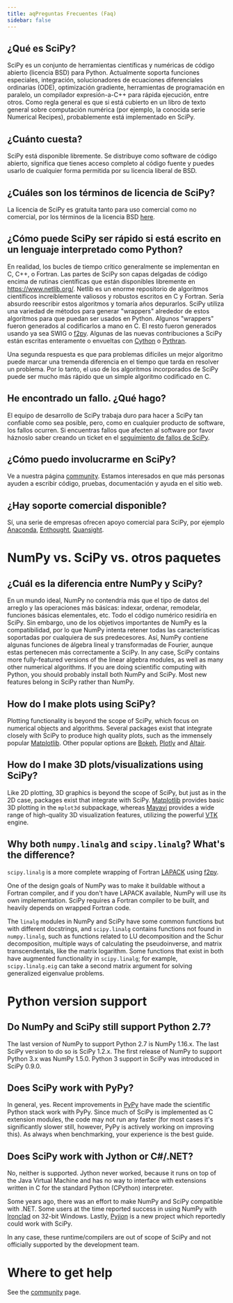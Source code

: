 ```yaml
---
title: aqPreguntas Frecuentes (Faq)
sidebar: false
---
```


## ¿Qué es SciPy?

SciPy es un conjunto de herramientas científicas y numéricas
de código abierto (licencia BSD) para Python. Actualmente soporta funciones especiales, integración, solucionadores de ecuaciones diferenciales ordinarias (ODE), optimización gradiente, herramientas de programación en paralelo, un compilador expresión-a-C++ para rápida ejecución, entre otros. Como regla general es que si está cubierto en
un libro de texto general sobre computación numérica (por ejemplo, la conocida serie Numerical Recipes), probablemente está implementado en SciPy.

## ¿Cuánto cuesta?

SciPy está disponible libremente. Se distribuye como software de código abierto,
significa que tienes acceso completo al código fuente y puedes usarlo
de cualquier forma permitida por su licencia liberal de BSD.

## ¿Cuáles son los términos de licencia de SciPy?

La licencia de SciPy es gratuita tanto para uso comercial como no comercial, por
los términos de la licencia BSD
[here](https://github.com/scipy/scipy/blob/main/LICENSE.txt).

## ¿Cómo puede SciPy ser rápido si está escrito en un lenguaje interpretado como Python?

En realidad, los bucles de tiempo crítico generalmente se implementan en C, C++, o
Fortran. Las partes de SciPy son capas delgadas de código encima de rutinas científicas
que están disponibles libremente en <https://www.netlib.org/>. Netlib es un enorme repositorio de algoritmos científicos increíblemente valiosos y robustos escritos en C y Fortran. Sería absurdo reescribir estos algoritmos y tomaría años depurarlos. SciPy utiliza una variedad de métodos para generar \"wrappers\" alrededor de estos algoritmos para que puedan ser usados en Python. Algunos \"wrappers\" fueron generados al codificarlos a mano
en C. El resto fueron generados usando ya sea SWIG o
[f2py](https://www.f2py.com). Algunas de las nuevas contribuciones a SciPy
están escritas enteramente o envueltas con
[Cython](https://cython.org/) o [Pythran](https://pythran.readthedocs.io).

Una segunda respuesta es que para problemas difíciles un mejor algoritmo puede
marcar una tremenda diferencia en el tiempo que tarda en resolver un problema.
Por lo tanto, el uso de los algoritmos incorporados de SciPy puede ser mucho más rápido que un simple algoritmo codificado en C.

## He encontrado un fallo. ¿Qué hago?

El equipo de desarrollo de SciPy trabaja duro para hacer a SciPy tan confiable como sea posible, pero, como en cualquier producto de software, los fallos ocurren. Si encuentras fallos que afecten al software por favor háznoslo saber creando un ticket en el [seguimiento de fallos de SciPy](https://github.com/scipy/scipy/issues).

## ¿Cómo puedo involucrarme en SciPy?

Ve a nuestra página [community](/community).
Estamos interesados en que más personas ayuden a escribir código,
pruebas, documentación y ayuda en el sitio web.

## ¿Hay soporte comercial disponible?

Sí, una serie de empresas ofrecen apoyo comercial para SciPy,
por ejemplo [Anaconda](https://www.anaconda.com),
[Enthought](https://www.enthought.com),
[Quansight](https://www.quansight.com).

# NumPy vs. SciPy vs. otros paquetes

## ¿Cuál es la diferencia entre NumPy y SciPy?

En un mundo ideal, NumPy no contendría más que el tipo de datos del arreglo y las operaciones más básicas: indexar, ordenar, remodelar, funciones básicas
elementales, etc. Todo el código numérico residiría en SciPy.
Sin embargo, uno de los objetivos importantes de NumPy es la compatibilidad, por lo que NumPy intenta retener todas las características soportadas por cualquiera de sus predecesores.
Así, NumPy contiene algunas funciones de álgebra lineal y transformadas de Fourier, aunque estas pertenecen más correctamente a SciPy. In any
case, SciPy contains more fully-featured versions of the linear algebra
modules, as well as many other numerical algorithms. If you are doing
scientific computing with Python, you should probably install both NumPy
and SciPy. Most new features belong in SciPy rather than NumPy.

## How do I make plots using SciPy?

Plotting functionality is beyond the scope of SciPy, which
focus on numerical objects and algorithms. Several packages exist that
integrate closely with SciPy to produce high quality plots,
such as the immensely popular [Matplotlib](https://matplotlib.org). Other
popular options are [Bokeh](https://bokeh.pydata.org/en/latest),
[Plotly](https://plot.ly) and [Altair](https://altair-viz.github.io).

## How do I make 3D plots/visualizations using SciPy?

Like 2D plotting, 3D graphics is beyond the scope of SciPy,
but just as in the 2D case, packages exist that integrate with SciPy.
[Matplotlib](https://matplotlib.org) provides basic 3D plotting in the
`mplot3d` subpackage, whereas
[Mayavi](https://docs.enthought.com/mayavi/mayavi/) provides a wide
range of high-quality 3D visualization features, utilizing the powerful
[VTK](https://www.vtk.org/) engine.

## Why both `numpy.linalg` and `scipy.linalg`? What\'s the difference?

`scipy.linalg` is a more complete wrapping
of Fortran [LAPACK](https://www.netlib.org/lapack/) using
[f2py](https://www.f2py.com).

One of the design goals of NumPy was to make it buildable without a
Fortran compiler, and if you don\'t have LAPACK available, NumPy will
use its own implementation. SciPy requires a Fortran compiler to be
built, and heavily depends on wrapped Fortran code.

The `linalg` modules in NumPy and SciPy
have some common functions but with different docstrings, and
`scipy.linalg` contains functions not
found in `numpy.linalg`, such as functions
related to LU
decomposition and the
Schur
decomposition,
multiple ways of calculating the pseudoinverse, and matrix
transcendentals, like the matrix
logarithm. Some
functions that exist in both have augmented functionality in
`scipy.linalg`; for example,
`scipy.linalg.eig` can take a second
matrix argument for solving generalized eigenvalue
problems.

# Python version support

## Do NumPy and SciPy still support Python 2.7?

The last version of NumPy to support Python 2.7 is NumPy 1.16.x. The
last SciPy version to do so is SciPy 1.2.x. The first release of NumPy
to support Python 3.x was NumPy 1.5.0. Python 3 support in SciPy was
introduced in SciPy 0.9.0.

## Does SciPy work with PyPy?

In general, yes. Recent improvements in [PyPy](https://pypy.org) have
made the scientific Python stack work with PyPy. Since much of SciPy is
implemented as C
extension modules, the code may not run any faster (for most cases it\'s
significantly slower still, however, PyPy is actively working on
improving this). As always when benchmarking, your experience is the
best guide.

## Does SciPy work with Jython or C\#/.NET?

No, neither is supported. Jython never worked, because it runs on top of
the Java Virtual Machine and has no way to interface with extensions
written in C for the standard Python (CPython) interpreter.

Some years ago, there was an effort to make NumPy and SciPy compatible
with .NET. Some users at the time reported success in using NumPy with
[Ironclad](https://code.google.com/archive/p/ironclad) on 32-bit
Windows. Lastly, [Pyjion](https://www.trypyjion.com) is a new project which
reportedly could work with SciPy.

In any case, these runtime/compilers are out of scope of SciPy and not
officially supported by the development team.

# Where to get help

See the [community](/community) page.
